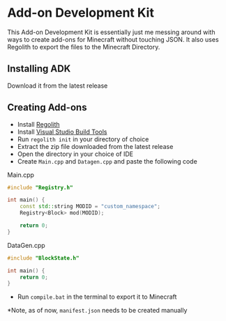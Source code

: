# Add-on Development Kit

This Add-on Development Kit is essentially just me messing around with ways to create add-ons for Minecraft without touching JSON. It also uses Regolith to export the files to the Minecraft Directory.

## Installing ADK
Download it from the latest release

## Creating Add-ons
- Install [Regolith](https://bedrock-oss.github.io/regolith/guide/installing)
- Install [Visual Studio Build Tools](https://visualstudio.microsoft.com/downloads/#build-tools-for-visual-studio-2019)
- Run `regolith init` in your directory of choice
- Extract the zip file downloaded from the latest release
- Open the directory in your choice of IDE
- Create `Main.cpp` and `Datagen.cpp` and paste the following code

Main.cpp
```cpp
#include "Registry.h"

int main() {
    const std::string MODID = "custom_namespace";
    Registry<Block> mod(MODID);

    return 0;
}
```

DataGen.cpp
```cpp
#include "BlockState.h"

int main() {
    return 0;
}
```

- Run `compile.bat` in the terminal to export it to Minecraft

*Note, as of now, `manifest.json` needs to be created manually
